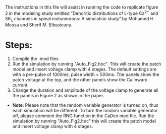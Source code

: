 The instructions in this file will assist in running the code to replicate figure 2 in the modeling study entitled “Dendritic distributions of L-type Ca<sup>2+</sup> and SK<sub>L</sub> channels in spinal motoneurons: A simulation study” by Mohamed H. Mousa and Sherif M. Elbasiouny.

# Steps:
1. Compile the .mod files
2. Run the simulation by running "Auto_Fig2.hoc". This will create the patch model and insert voltage clamp with 4 stages. The default settings are with a pre-pulse of 1000ms, pulse width = 500ms. The panels show the patch voltage at the top, and the other panels show the Ca inward current.
3. Change the duration and amplitude of the voltage clamp to generate all the panels in Figure 2 as shown in the paper.

* <b>Note</b>: Please note that the random variable generator is turned on, thus each simulation will be different. To turn the random variable generator off, please comment the RNG function in the CaDen mod file.
Run the simulation by running "Auto_Fig2.hoc"
this will create the patch model and insert voltage clamp with 4 stages.
